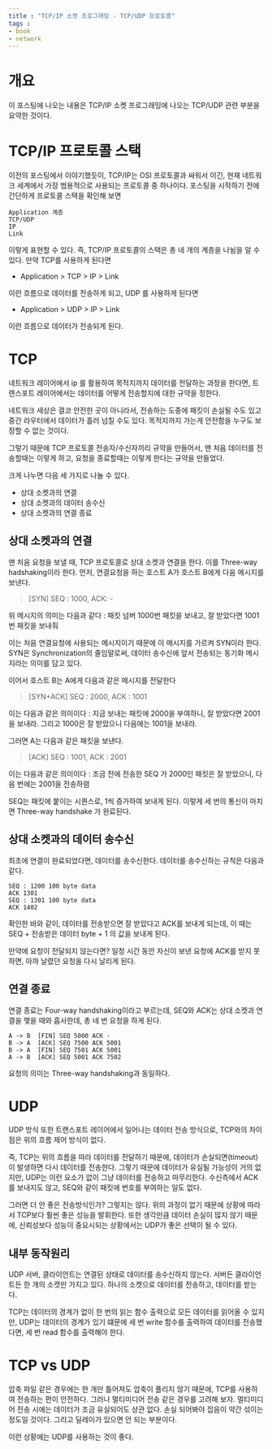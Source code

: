 ```yaml
---
title : "TCP/IP 소켓 프로그래밍 - TCP/UDP 프로토콜"
tags :
- book
- network
---
```


# 개요
이 포스팅에 나오는 내용은 TCP/IP 소켓 프로그래밍에 나오는 TCP/UDP 관련 부분을 요약한 것이다.

# TCP/IP 프로토콜 스택
이전의 포스팅에서 이야기했듯이, TCP/IP는 OSI 프로토콜과 싸워서 이긴, 현재 네트워크 세계에서 가장 범용적으로 사용되는 프로토콜 중 하나이다. 포스팅을 시작하기 전에 간단하게 프로토콜 스택을 확인해 보면

~~~
Application 계층
TCP/UDP 
IP
Link
~~~

이렇게 표현할 수 있다. 즉, TCP/IP 프로토콜의 스택은 총 네 개의 계층을 나뉨을 알 수 있다. 만약 TCP를 사용하게 된다면

- Application > TCP > IP > Link 

이런 흐름으로 데이터를 전송하게 되고, UDP 를 사용하게 된다면 

- Application > UDP > IP > Link 

이런 흐름으로 데이터가 전송되게 된다.

# TCP
네트워크 레이어에서 ip 를 활용하여 목적지까지 데이터를 전달하는 과정을 한다면, 트렌스포트 레이어에서는 데이터를 어떻게 전송할지에 대한 규약을 정한다.

네트워크 세상은 결코 안전한 곳이 아니라서, 전송하는 도중에 패킷이 손실될 수도 있고 중간 라우터에서 데이터가 흘러 넘칠 수도 있다. 목적지까지 가는게 안전함을 누구도 보장할 수 없는 것이다.

그렇기 때문에 TCP 프로토콜 전송자/수신자끼리 규약을 만들어서, 맨 처음 데이터를 전송할때는 이렇게 하고, 요청을 종료할때는 이렇게 한다는 규약을 만들었다.

크게 나누면 다음 세 가지로 나눌 수 있다.

- 상대 소켓과의 연결
- 상대 소켓과의 데이터 송수신
- 상대 소켓과의 연결 종료


## 상대 소켓과의 연결
맨 처음 요청을 보낼 때, TCP 프로토콜로 상대 소켓과 연결을 한다. 이를 Three-way hadshaking이라 한다. 먼저, 연결요청을 하는 호스트 A가 호스트 B에게 다음 메시지를 보낸다.

> [SYN] SEQ : 1000, ACK: -

위 메시지의 의미는 다음과 같다 : 패킷 넘버 1000번 패킷을 보내고, 잘 받았다면 1001번 패킷을 보내줘

이는 처음 연결요청에 사용되는 메시지이기 때문에 이 메시지를 가르켜 SYN이라 한다. SYN은 Synchronization의 줄임말로써, 데이터 송수신에 앞서 전송되는 동기화 메시지라는 의미를 담고 있다.

이어서 호스트 B는 A에게 다음과 같은 메시지를 전달한다

> [SYN+ACK] SEQ : 2000, ACK : 1001

이는 다음과 같은 의미이다 : 지금 보내는 패킷에 2000을 부여하니, 잘 받았다면 2001을 보내라. 그리고 1000은 잘 받았으니 다음에는 1001을 보내라.

그러면 A는 다음과 같은 패킷을 보낸다.

> [ACK] SEQ : 1001, ACK : 2001

이는 다음과 같은 의미이다 : 조금 전에 전송한 SEQ 가 2000인 패킷은 잘 받았으니, 다음 번에는 2001을 전송하렴

SEQ는 패킷에 붙이는 시퀀스로, 1씩 증가하여 보내게 된다. 이렇게 세 번의 통신이 마치면 Three-way handshake 가 완료된다.

## 상대 소켓과의 데이터 송수신
최초에 연결이 완료되었다면, 데이터를 송수신한다. 데이터를 송수신하는 규칙은 다음과 같다.

~~~
SEQ : 1200 100 byte data
ACK 1301
SEQ : 1301 100 byte data
ACK 1402
~~~

확인한 바와 같이, 데이터를 전송받으면 잘 받았다고 ACK를 보내게 되는데, 이 때는 SEQ + 전송받은 데이터 byte + 1 의 값을 보내게 된다.

만약에 요청이 전달되지 않는다면? 일정 시간 동안 자신이 보낸 요청에 ACK를 받지 못하면, 아까 날렸던 요청을 다시 날리게 된다.

## 연결 종료
연결 종료는 Four-way handshaking이라고 부르는데, SEQ와 ACK는 상대 소켓과 연결을 맺을 때와 흡사한데, 총 네 번 요청을 하게 된다.

~~~
A -> B	[FIN] SEQ 5000 ACK -
B -> A	[ACK] SEQ 7500 ACK 5001
B -> A	[FIN] SEQ 7501 ACK 5001
A -> B	[ACK] SEQ 5001 ACK 7502
~~~

요청의 의미는 Three-way handshaking과 동일하다.

# UDP
UDP 방식 또한 트랜스포트 레이어에서 일어나는 데이터 전송 방식으로, TCP와의 차이점은 위의 흐름 제어 방식이 없다.

즉, TCP는 위의 흐름을 따라 데이터를 전달하기 때문에, 데이터가 손실되면(timeout)이 발생하면 다시 데이터를 전송한다. 그렇기 때문에 데이터가 유실될 가능성이 거의 없지만, UDP는 이런 요소가 없이 그냥 데이터를 전송하고 마무리한다. 수신측에서 ACK를 보내지도 않고, SEQ와 같이 패킷에 번호를 부여하는 일도 없다.

그러면 더 안 좋은 전송방식인가? 그렇지는 않다. 위의 과정이 없기 때문에 상황에 따라서 TCP보다 훨씬 좋은 성능을 발휘한다. 또한 생각만큼 데이터 손실이 많지 않기 때문에, 신뢰성보다 성능이 중요시되는 상황에서는 UDP가 좋은 선택이 될 수 있다.

## 내부 동작원리
UDP 서버, 클라이언트는 연결된 상태로 데이터를 송수신하지 않는다. 서버든 클라이언트든 한 개의 소캣만 가지고 있다. 하나의 소켓으로 데이터를 전송하고, 데이터를 받는다.

TCP는 데이터의 경계가 없이 한 번의 읽는 함수 출력으로 모든 데이터를 읽어올 수 있지만, UDP는 데이터의 경계가 있기 떄문에 세 번 write 함수를 출력하여 데이터를 전송했다면, 세 번 read 함수를 출력해야 한다.

# TCP vs UDP
압축 파일 같은 경우에는 한 개만 틀어져도 압축이 풀리지 않기 때문에, TCP를 사용하여 전송하는 편이 안전하다.
그러나 멀티미디어 전송 같은 경우를 고려해 보자. 멀티미디어 전송 시에는 데이터가 조금 유실되어도 상관 없다. 손실 되어봐야 잡음이 약간 섞이는 정도일 것이다. 그리고 딜레이가 있으면 안 되는 부분이다.

이런 상황에는 UDP를 사용하는 것이 좋다.
